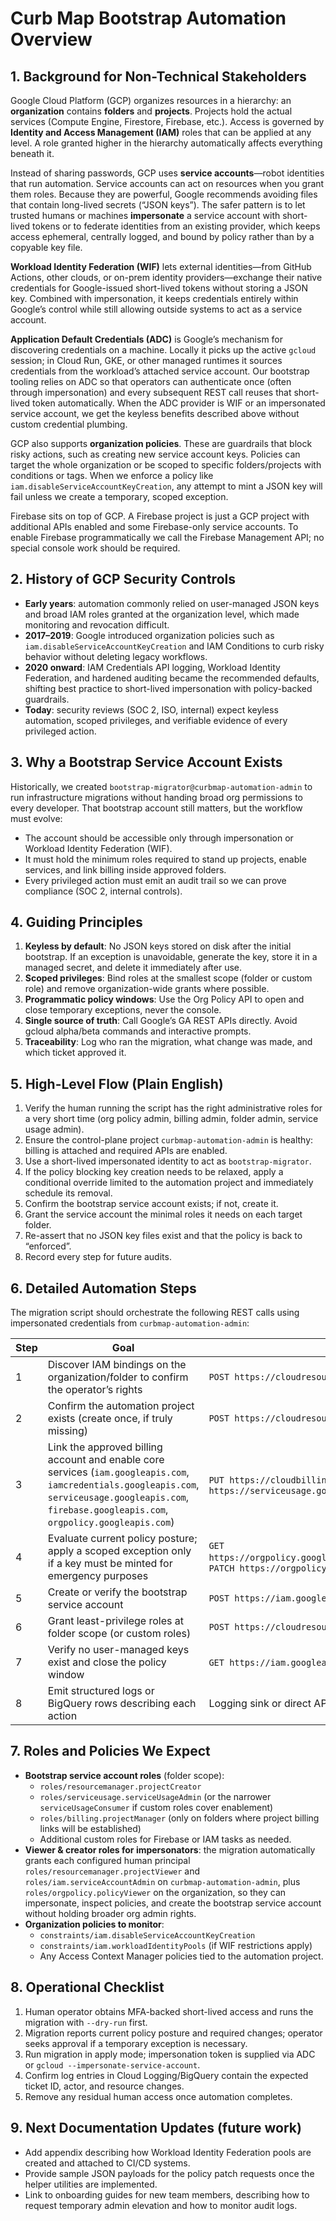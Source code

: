 # Curb Map Bootstrap Automation Overview

## 1. Background for Non-Technical Stakeholders

Google Cloud Platform (GCP) organizes resources in a hierarchy: an **organization** contains **folders** and **projects**. Projects hold the actual services (Compute Engine, Firestore, Firebase, etc.). Access is governed by **Identity and Access Management (IAM)** roles that can be applied at any level. A role granted higher in the hierarchy automatically affects everything beneath it.

Instead of sharing passwords, GCP uses **service accounts**—robot identities that run automation. Service accounts can act on resources when you grant them roles. Because they are powerful, Google recommends avoiding files that contain long-lived secrets (“JSON keys”). The safer pattern is to let trusted humans or machines **impersonate** a service account with short-lived tokens or to federate identities from an existing provider, which keeps access ephemeral, centrally logged, and bound by policy rather than by a copyable key file.

**Workload Identity Federation (WIF)** lets external identities—from GitHub Actions, other clouds, or on-prem identity providers—exchange their native credentials for Google-issued short-lived tokens without storing a JSON key. Combined with impersonation, it keeps credentials entirely within Google’s control while still allowing outside systems to act as a service account.

**Application Default Credentials (ADC)** is Google’s mechanism for discovering credentials on a machine. Locally it picks up the active `gcloud` session; in Cloud Run, GKE, or other managed runtimes it sources credentials from the workload’s attached service account. Our bootstrap tooling relies on ADC so that operators can authenticate once (often through impersonation) and every subsequent REST call reuses that short-lived token automatically. When the ADC provider is WIF or an impersonated service account, we get the keyless benefits described above without custom credential plumbing.

GCP also supports **organization policies**. These are guardrails that block risky actions, such as creating new service account keys. Policies can target the whole organization or be scoped to specific folders/projects with conditions or tags. When we enforce a policy like `iam.disableServiceAccountKeyCreation`, any attempt to mint a JSON key will fail unless we create a temporary, scoped exception.

Firebase sits on top of GCP. A Firebase project is just a GCP project with additional APIs enabled and some Firebase-only service accounts. To enable Firebase programmatically we call the Firebase Management API; no special console work should be required.

## 2. History of GCP Security Controls

- **Early years**: automation commonly relied on user-managed JSON keys and broad IAM roles granted at the organization level, which made monitoring and revocation difficult.
- **2017–2019**: Google introduced organization policies such as `iam.disableServiceAccountKeyCreation` and IAM Conditions to curb risky behavior without deleting legacy workflows.
- **2020 onward**: IAM Credentials API logging, Workload Identity Federation, and hardened auditing became the recommended defaults, shifting best practice to short-lived impersonation with policy-backed guardrails.
- **Today**: security reviews (SOC 2, ISO, internal) expect keyless automation, scoped privileges, and verifiable evidence of every privileged action.

## 3. Why a Bootstrap Service Account Exists

Historically, we created `bootstrap-migrator@curbmap-automation-admin` to run infrastructure migrations without handing broad org permissions to every developer. That bootstrap account still matters, but the workflow must evolve:

- The account should be accessible only through impersonation or Workload Identity Federation (WIF).
- It must hold the minimum roles required to stand up projects, enable services, and link billing inside approved folders.
- Every privileged action must emit an audit trail so we can prove compliance (SOC 2, internal controls).

## 4. Guiding Principles

1. **Keyless by default**: No JSON keys stored on disk after the initial bootstrap. If an exception is unavoidable, generate the key, store it in a managed secret, and delete it immediately after use.
2. **Scoped privileges**: Bind roles at the smallest scope (folder or custom role) and remove organization-wide grants where possible.
3. **Programmatic policy windows**: Use the Org Policy API to open and close temporary exceptions, never the console.
4. **Single source of truth**: Call Google’s GA REST APIs directly. Avoid gcloud alpha/beta commands and interactive prompts.
5. **Traceability**: Log who ran the migration, what change was made, and which ticket approved it.

## 5. High-Level Flow (Plain English)

1. Verify the human running the script has the right administrative roles for a very short time (org policy admin, billing admin, folder admin, service usage admin).
2. Ensure the control-plane project `curbmap-automation-admin` is healthy: billing is attached and required APIs are enabled.
3. Use a short-lived impersonated identity to act as `bootstrap-migrator`.
4. If the policy blocking key creation needs to be relaxed, apply a conditional override limited to the automation project and immediately schedule its removal.
5. Confirm the bootstrap service account exists; if not, create it.
6. Grant the service account the minimal roles it needs on each target folder.
7. Re-assert that no JSON key files exist and that the policy is back to “enforced”.
8. Record every step for future audits.

## 6. Detailed Automation Steps

The migration script should orchestrate the following REST calls using impersonated credentials from `curbmap-automation-admin`:

| Step | Goal | Primary API Calls |
|------|------|-------------------|
| 1 | Discover IAM bindings on the organization/folder to confirm the operator’s rights | `POST https://cloudresourcemanager.googleapis.com/v3/organizations/{org}:getIamPolicy` |
| 2 | Confirm the automation project exists (create once, if truly missing) | `POST https://cloudresourcemanager.googleapis.com/v3/projects` |
| 3 | Link the approved billing account and enable core services (`iam.googleapis.com`, `iamcredentials.googleapis.com`, `serviceusage.googleapis.com`, `firebase.googleapis.com`, `orgpolicy.googleapis.com`) | `PUT https://cloudbilling.googleapis.com/v1/projects/{project}/billingInfo`, `POST https://serviceusage.googleapis.com/v1/projects/{project}/services:batchEnable` |
| 4 | Evaluate current policy posture; apply a scoped exception only if a key must be minted for emergency purposes | `GET https://orgpolicy.googleapis.com/v2/projects/{project}/policies/iam.disableServiceAccountKeyCreation:getEffectivePolicy`, `PATCH https://orgpolicy.googleapis.com/v2/projects/{project}/policies/iam.disableServiceAccountKeyCreation` |
| 5 | Create or verify the bootstrap service account | `POST https://iam.googleapis.com/v1/projects/{project}/serviceAccounts` |
| 6 | Grant least-privilege roles at folder scope (or custom roles) | `POST https://cloudresourcemanager.googleapis.com/v3/folders/{folder}:setIamPolicy` |
| 7 | Verify no user-managed keys exist and close the policy window | `GET https://iam.googleapis.com/v1/projects/{project}/serviceAccounts/{sa}/keys`, `PATCH` policy back to enforce |
| 8 | Emit structured logs or BigQuery rows describing each action | Logging sink or direct API calls (implementation-specific) |

## 7. Roles and Policies We Expect

- **Bootstrap service account roles** (folder scope):
    - `roles/resourcemanager.projectCreator`
    - `roles/serviceusage.serviceUsageAdmin` (or the narrower `serviceUsageConsumer` if custom roles cover enablement)
    - `roles/billing.projectManager` (only on folders where project billing links will be established)
    - Additional custom roles for Firebase or IAM tasks as needed.
- **Viewer & creator roles for impersonators**: the migration automatically grants each configured human principal `roles/resourcemanager.projectViewer` and `roles/iam.serviceAccountAdmin` on `curbmap-automation-admin`, plus `roles/orgpolicy.policyViewer` on the organization, so they can impersonate, inspect policies, and create the bootstrap service account without holding broader org admin rights.
- **Organization policies to monitor**:
    - `constraints/iam.disableServiceAccountKeyCreation`
    - `constraints/iam.workloadIdentityPools` (if WIF restrictions apply)
    - Any Access Context Manager policies tied to the automation project.

## 8. Operational Checklist

1. Human operator obtains MFA-backed short-lived access and runs the migration with `--dry-run` first.
2. Migration reports current policy posture and required changes; operator seeks approval if a temporary exception is necessary.
3. Run migration in apply mode; impersonation token is supplied via ADC or `gcloud --impersonate-service-account`.
4. Confirm log entries in Cloud Logging/BigQuery contain the expected ticket ID, actor, and resource changes.
5. Remove any residual human access once automation completes.

## 9. Next Documentation Updates (future work)

- Add appendix describing how Workload Identity Federation pools are created and attached to CI/CD systems.
- Provide sample JSON payloads for the policy patch requests once the helper utilities are implemented.
- Link to onboarding guides for new team members, describing how to request temporary admin elevation and how to monitor audit logs.
